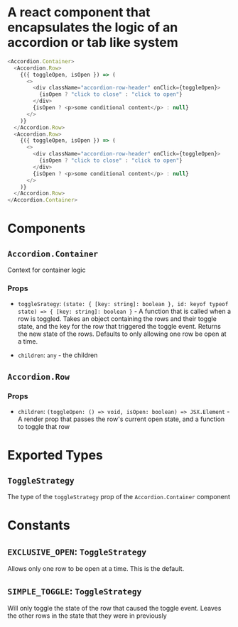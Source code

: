 # A react component that encapsulates the logic of an accordion or tab like system

```javascript
<Accordion.Container>
  <Accordion.Row>
    {({ toggleOpen, isOpen }) => (
      <>
        <div className="accordion-row-header" onClick={toggleOpen}>
          {isOpen ? "click to close" : "click to open"}
        </div>
        {isOpen ? <p>some conditional content</p> : null}
      </>
    )}
  </Accordion.Row>
  <Accordion.Row>
    {({ toggleOpen, isOpen }) => (
      <>
        <div className="accordion-row-header" onClick={toggleOpen}>
          {isOpen ? "click to close" : "click to open"}
        </div>
        {isOpen ? <p>some conditional content</p> : null}
      </>
    )}
  </Accordion.Row>
</Accordion.Container>
```

# Components

## `Accordion.Container`

Context for container logic

### Props

- `toggleSrategy`: `(state: { [key: string]: boolean }, id: keyof typeof state) => { [key: string]: boolean }` - A function that is called when a row is toggled. Takes an object containing the rows and their toggle state, and the key for the row that triggered the toggle event. Returns the new state of the rows. Defaults to only allowing one row be open at a time.

- `children`: `any` - the children

## `Accordion.Row`

### Props

- `children`: `(toggleOpen: () => void, isOpen: boolean) => JSX.Element` - A render prop that passes the row's current open state, and a function to toggle that row

# Exported Types

## `ToggleStrategy`

The type of the `toggleStrategy` prop of the `Accordion.Container` component

# Constants

## `EXCLUSIVE_OPEN`: `ToggleStrategy`

Allows only one row to be open at a time. This is the default.

## `SIMPLE_TOGGLE`: `ToggleStrategy`

Will only toggle the state of the row that caused the toggle event. Leaves the other rows in the state that they were in previously
